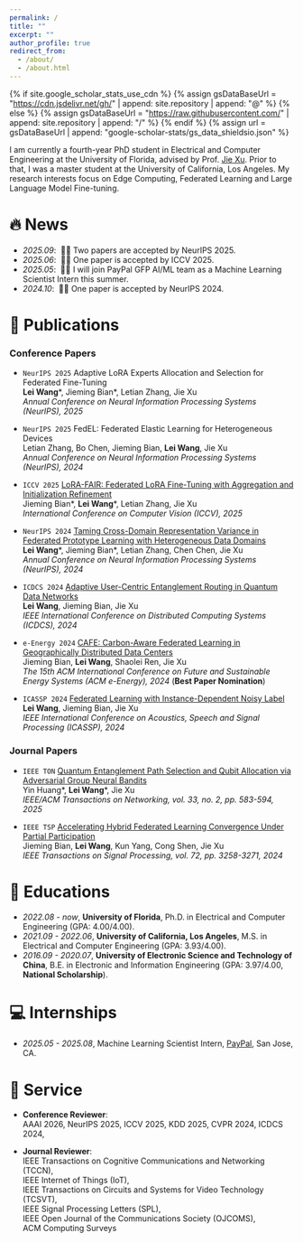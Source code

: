```yaml
---
permalink: /
title: ""
excerpt: ""
author_profile: true
redirect_from: 
  - /about/
  - /about.html
---
```


{% if site.google_scholar_stats_use_cdn %}
{% assign gsDataBaseUrl = "https://cdn.jsdelivr.net/gh/" | append: site.repository | append: "@" %}
{% else %}
{% assign gsDataBaseUrl = "https://raw.githubusercontent.com/" | append: site.repository | append: "/" %}
{% endif %}
{% assign url = gsDataBaseUrl | append: "google-scholar-stats/gs_data_shieldsio.json" %}

<span class='anchor' id='about-me'></span>

I am currently a fourth-year PhD student in Electrical and Computer Engineering at the University of Florida, advised by Prof. [Jie Xu](https://jiexu.ece.ufl.edu/).  Prior to that, I was a master student at the University of California, Los Angeles. My research interests focus on Edge Computing, Federated Learning and Large Language Model Fine-tuning.

# 🔥 News
- *2025.09*: &nbsp;🎉🎉 Two papers are accepted by NeurIPS 2025.
- *2025.06*: &nbsp;🎉🎉 One paper is accepted by ICCV 2025.
- *2025.05*: &nbsp;🎉🎉 I will join PayPal GFP AI/ML team as a Machine Learning Scientist Intern this summer.
- *2024.10*: &nbsp;🎉🎉 One paper is accepted by NeurIPS 2024.

# 📝 Publications 

### Conference Papers
- `NeurIPS 2025` Adaptive LoRA Experts Allocation and Selection for Federated Fine-Tuning  
  **Lei Wang**\*, Jieming Bian\*, Letian Zhang, Jie Xu  
  *Annual Conference on Neural Information Processing Systems (NeurIPS), 2025*

- `NeurIPS 2025` FedEL: Federated Elastic Learning for Heterogeneous Devices  
  Letian Zhang, Bo Chen, Jieming Bian, **Lei Wang**, Jie Xu  
  *Annual Conference on Neural Information Processing Systems (NeurIPS), 2024*

- `ICCV 2025`  [LoRA-FAIR: Federated LoRA Fine-Tuning with Aggregation and Initialization Refinement](https://arxiv.org/pdf/2411.14961)  
  Jieming Bian\*, **Lei Wang**\*, Letian Zhang, Jie Xu  
  *International Conference on Computer Vision (ICCV), 2025*
  
- `NeurIPS 2024` [Taming Cross-Domain Representation Variance in Federated Prototype Learning with Heterogeneous Data Domains](https://proceedings.neurips.cc/paper_files/paper/2024/hash/a11e42a37c6bc926d6dc57e0cca0e825-Abstract-Conference.html)  
  **Lei Wang**\*, Jieming Bian\*, Letian Zhang, Chen Chen, Jie Xu  
  *Annual Conference on Neural Information Processing Systems (NeurIPS), 2024*

- `ICDCS 2024` [Adaptive User-Centric Entanglement Routing in Quantum Data Networks](https://ieeexplore.ieee.org/document/10630974)  
  **Lei Wang**, Jieming Bian, Jie Xu  
  *IEEE International Conference on Distributed Computing Systems (ICDCS), 2024*

- `e-Energy 2024` [CAFE: Carbon-Aware Federated Learning in Geographically Distributed Data Centers](https://dl.acm.org/doi/10.1145/3632775.3661970)  
  Jieming Bian, **Lei Wang**, Shaolei Ren, Jie Xu  
  *The 15th ACM International Conference on Future and Sustainable Energy Systems (ACM e-Energy), 2024* (**Best Paper Nomination**)

- `ICASSP 2024` [Federated Learning with Instance-Dependent Noisy Label](https://ieeexplore.ieee.org/document/10447823)  
  **Lei Wang**, Jieming Bian, Jie Xu  
   *IEEE International Conference on Acoustics, Speech and Signal Processing (ICASSP), 2024*

### Journal Papers
  
- `IEEE TON` [Quantum Entanglement Path Selection and Qubit Allocation via Adversarial Group Neural Bandits](https://ieeexplore.ieee.org/document/10811938)  
  Yin Huang\*, **Lei Wang**\*, Jie Xu  
  *IEEE/ACM Transactions on Networking, vol. 33, no. 2, pp. 583-594, 2025*

- `IEEE TSP` [Accelerating Hybrid Federated Learning Convergence Under Partial Participation](https://ieeexplore.ieee.org/document/10546478)  
  Jieming Bian, **Lei Wang**, Kun Yang, Cong Shen, Jie Xu  
  *IEEE Transactions on Signal Processing, vol. 72, pp. 3258-3271, 2024*

# 📖 Educations
- *2022.08 - now*, **University of Florida**, Ph.D. in Electrical and Computer Engineering (GPA: 4.00/4.00).
- *2021.09 - 2022.06*, **University of California, Los Angeles**, M.S. in Electrical and Computer Engineering (GPA: 3.93/4.00). 
- *2016.09 - 2020.07*, **University of Electronic Science and Technology of China**, B.E. in Electronic and Information Engineering (GPA: 3.97/4.00, **National Scholarship**).

# 💻 Internships
- *2025.05 - 2025.08*, Machine Learning Scientist Intern, [PayPal](https://www.paypal.com/us/home), San Jose, CA.

# 💬 Service
- **Conference Reviewer**:  
  AAAI 2026, NeurIPS 2025, ICCV 2025, KDD 2025, CVPR 2024, ICDCS 2024,
  <!--IEEE International Conference on Mobile Ad-Hoc and Smart Systems (MASS) 2023,-->
  <!--IEEE International Conference on Mobility, Sensing and Networking (MSN) 2023,-->

- **Journal Reviewer**:  
  IEEE Transactions on Cognitive Communications and Networking (TCCN),  
  IEEE Internet of Things (IoT),  
  IEEE Transactions on Circuits and Systems for Video Technology (TCSVT),  
  IEEE Signal Processing Letters (SPL),  
  IEEE Open Journal of the Communications Society (OJCOMS),  
  ACM Computing Surveys  

